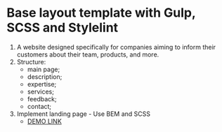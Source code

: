 # Base layout template with Gulp, SCSS and Stylelint
1. A website designed specifically for companies aiming to inform their customers about their team, products, and more.
2. Structure:
   - main page;
   - description;
   - expertise;
   - services;
   - feedback;
   - contact;
4. Implement landing page - Use BEM and SCSS
    - [DEMO LINK](https://ryshon.github.io/dia/)
